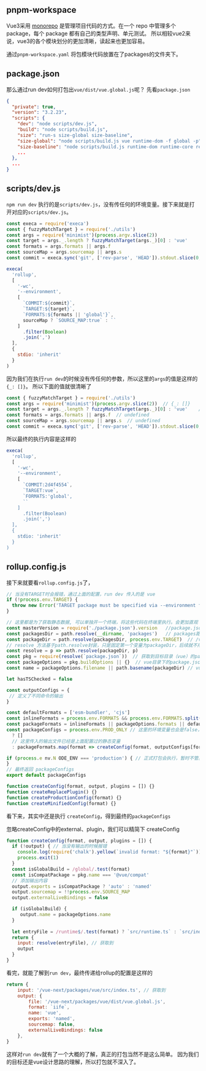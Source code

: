 ## pnpm-workspace
Vue3采用 [monorepo](https://segmentfault.com/a/1190000039157365) 是管理项目代码的方式。在一个 repo 中管理多个package，每个 package 都有自己的类型声明、单元测试。
所以相较vue2来说，vue3的各个模块划分的更加清晰，读起来也更加容易。

通过`pnpm-workspace.yaml` 将包模块代码放置在了packages的文件夹下。

## package.json
那么通过run dev如何打包出`vue/dist/vue.global.js`呢？
先看`package.json`
``` json
{
  "private": true,
  "version": "3.2.23",
  "scripts": {
    "dev": "node scripts/dev.js",
    "build": "node scripts/build.js",
    "size": "run-s size-global size-baseline",
    "size-global": "node scripts/build.js vue runtime-dom -f global -p",
    "size-baseline": "node scripts/build.js runtime-dom runtime-core reactivity shared -f esm-bundler && cd packages/size-check && vite build",
    ...
  },
  ...
}
```

## scripts/dev.js
`npm run dev` 执行的是`scripts/dev.js`，没有传任何的环境变量。接下来就是打开对应的`scripts/dev.js`。
``` javascript
const execa = require('execa')
const { fuzzyMatchTarget } = require('./utils')
const args = require('minimist')(process.argv.slice(2))
const target = args._.length ? fuzzyMatchTarget(args._)[0] : 'vue'
const formats = args.formats || args.f
const sourceMap = args.sourcemap || args.s
const commit = execa.sync('git', ['rev-parse', 'HEAD']).stdout.slice(0, 7)

execa(
  'rollup',
  [
    '-wc',
    '--environment',
    [
      `COMMIT:${commit}`,
      `TARGET:${target}`,
      `FORMATS:${formats || 'global'}`,
      sourceMap ? `SOURCE_MAP:true` : ``
    ]
      .filter(Boolean)
      .join(',')
  ],
  {
    stdio: 'inherit'
  }
)
```
因为我们在执行`run dev`的时候没有传任何的参数，所以这里的`args`的值是这样的 `{_: []}`。
所以下面的值就很清晰了
``` javascript
const { fuzzyMatchTarget } = require('./utils')
const args = require('minimist')(process.argv.slice(2))  // {_: []}
const target = args._.length ? fuzzyMatchTarget(args._)[0] : 'vue'    // 'vue'
const formats = args.formats || args.f  // undefined
const sourceMap = args.sourcemap || args.s  // undefined
const commit = execa.sync('git', ['rev-parse', 'HEAD']).stdout.slice(0, 7) // 这是动态获取git最近一次commit生成的8位随机码

```

所以最终的执行内容是这样的
``` javascript
execa(
  'rollup',
  [
    '-wc',
    '--environment',
    [
      `COMMIT:2d4f4554`,
      `TARGET:vue`,
      `FORMATS:'global',
      ``
    ]
      .filter(Boolean)
      .join(',')
  ],
  {
    stdio: 'inherit'
  }
)
```

## rollup.config.js
接下来就要看`rollup.config.js`了，

``` javascript
// 当没有TARGET时会报错，通过上面的配置，run dev 传入的是 vue
if (!process.env.TARGET) {
  throw new Error('TARGET package must be specified via --environment flag.')
}

// 这里都是为了获取静态数据, 可以单独开一个终端，将这些代码在终端里执行。会更加直观
const masterVersion = require('./package.json').version   //package.json中的version 
const packagesDir = path.resolve(__dirname, 'packages')   // packages路径：/vue-next/packages
const packageDir = path.resolve(packagesDir, process.env.TARGET)  // /vue-next/packages/vue
// resolve 方法基于path.resolve封装，只是固定第一个变量为packageDir，后续就不用关心当前目录是哪一个。简单的封装，很实用。
const resolve = p => path.resolve(packageDir, p)
const pkg = require(resolve(`package.json`))  // 获取到目标目录（vue）的package.json
const packageOptions = pkg.buildOptions || {}  // vue目录下的package.json
const name = packageOptions.filename || path.basename(packageDir) // vue

let hasTSChecked = false

const outputConfigs = {
 // 定义了不同命令的输出
}

const defaultFormats = ['esm-bundler', 'cjs']
const inlineFormats = process.env.FORMATS && process.env.FORMATS.split(',')  // ['vue']
const packageFormats = inlineFormats || packageOptions.formats || defaultFormats // ['vue']
const packageConfigs = process.env.PROD_ONLY // 这里的环境变量也会是false，packageConfigs得到的是后面的结果。
  ? []
  // 这里传入的输出文件已经是上面配置过的静态变量
  : packageFormats.map(format => createConfig(format, outputConfigs[format]))

if (process.e nv.N ODE_ENV === 'production') { // 正式打包会执行，暂时不管。
}
// 最终返回 packageConfigs 
export default packageConfigs 

function createConfig(format, output, plugins = []) {}
function createReplacePlugin() {}
function createProductionConfig(format) {}
function createMinifiedConfig(format) {}
```

看下来，其实中还是执行 `createConfig`，得到最终的`packageConfigs`

忽略createConfig中的external、plugin，我们可以精简下 createConfig
```javascript
function createConfig(format, output, plugins = []) {
  if (!output) { // 当没有输出的时候报错
    console.log(require('chalk').yellow(`invalid format: "${format}"`))
    process.exit(1)
  }
  const isGlobalBuild = /global/.test(format)
  const isCompatPackage = pkg.name === '@vue/compat'
  // 添加输出内容
  output.exports = isCompatPackage ? 'auto' : 'named'
  output.sourcemap = !!process.env.SOURCE_MAP
  output.externalLiveBindings = false

  if (isGlobalBuild) {
     output.name = packageOptions.name
  }
  
  let entryFile = /runtime$/.test(format) ? `src/runtime.ts` : `src/index.ts`
  return {
    input: resolve(entryFile), // 获取到
    output
  }
}
```

看完，就能了解到`run dev`，最终传递给rollup的配置是这样的
```javascript
return {
    input: '/vue-next/packages/vue/src/index.ts', // 获取到
    output: {
        file: '/vue-next/packages/vue/dist/vue.global.js',
        format: `iife`,
        name: 'vue',
        exports: 'named',
        sourcemap: false,
        externalLiveBindings: false
    },
}
```

这样对`run dev`就有了一个大概的了解，真正的打包当然不是这么简单。
因为我们的目标还是vue设计思路的理解，所以打包就不深入了。